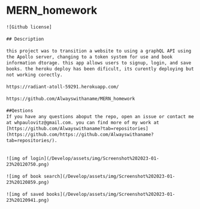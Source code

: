 # MERN_homework
    ![Github license]
    
    ## Description
    
    this project was to transition a website to using a graphQL API using the Apollo server, changing to a token system for use and book information dtorage. this app allows users to signup, login, and save books. the heroku deploy has been dificult, its curently deploying but not working corectly.

    https://radiant-atoll-59291.herokuapp.com/
   
    https://github.com/Alwayswithaname/MERN_homework

    ##Qestions
    If you have any questions aboput the repo, open an issue or contact me at whpaulovitz@gmail.com. you can find more of my work at [https://github.com/Alwayswithaname?tab=repositories](https://github.com/https://github.com/Alwayswithaname?tab=repositories/).
    

    ![img of login](/Develop/assets/img/Screenshot%202023-01-23%20120750.png)

    ![img of book search](/Develop/assets/img/Screenshot%202023-01-23%20120859.png)

    ![img of saved books](/Develop/assets/img/Screenshot%202023-01-23%20120941.png)